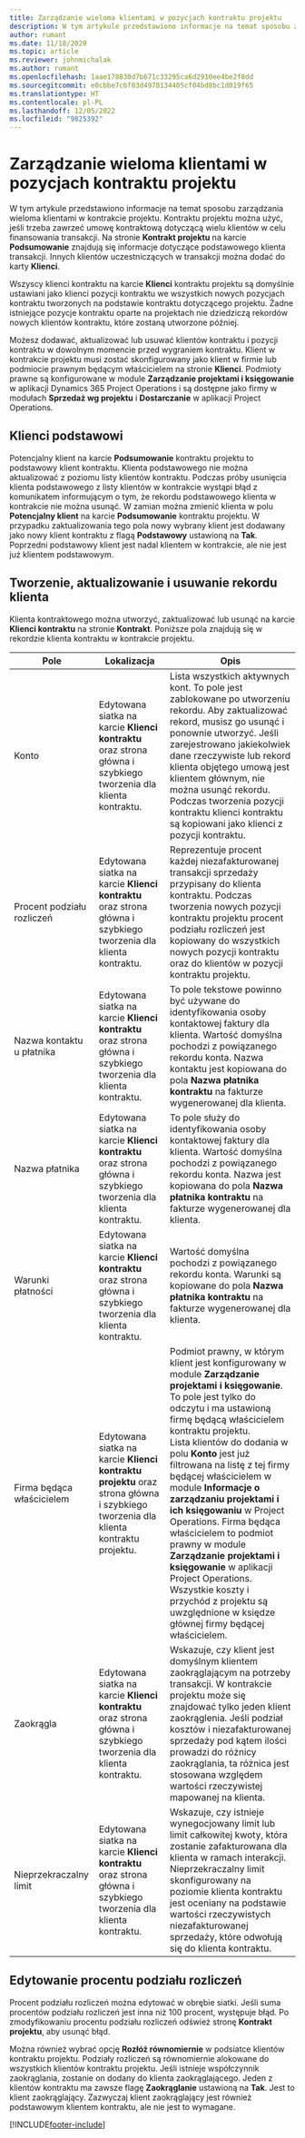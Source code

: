 ```yaml
---
title: Zarządzanie wieloma klientami w pozycjach kontraktu projektu
description: W tym artykule przedstawiono informacje na temat sposobu zarządzania wieloma klientami w kontrakcie opartym na projekcie.
author: rumant
ms.date: 11/18/2020
ms.topic: article
ms.reviewer: johnmichalak
ms.author: rumant
ms.openlocfilehash: 1aae178830d7b671c33295ca6d2910ee4be2f8dd
ms.sourcegitcommit: e0cbbe7c6f03d4978134405cf04bd8bc1d019f65
ms.translationtype: HT
ms.contentlocale: pl-PL
ms.lasthandoff: 12/05/2022
ms.locfileid: "9825392"
---
```

# <a name="manage-multiple-customers-on-project-based-contracts"></a>Zarządzanie wieloma klientami w pozycjach kontraktu projektu

W tym artykule przedstawiono informacje na temat sposobu zarządzania wieloma klientami w kontrakcie projektu. Kontraktu projektu można użyć, jeśli trzeba zawrzeć umowę kontraktową dotyczącą wielu klientów w celu finansowania transakcji. Na stronie **Kontrakt projektu** na karcie **Podsumowanie** znajdują się informacje dotyczące podstawowego klienta transakcji. Innych klientów uczestniczących w transakcji można dodać do karty **Klienci**.

Wszyscy klienci kontraktu na karcie **Klienci** kontraktu projektu są domyślnie ustawiani jako klienci pozycji kontraktu we wszystkich nowych pozycjach kontraktu tworzonych na podstawie kontraktu dotyczącego projektu. Żadne istniejące pozycje kontraktu oparte na projektach nie dziedziczą rekordów nowych klientów kontraktu, które zostaną utworzone później.

Możesz dodawać, aktualizować lub usuwać klientów kontraktu i pozycji kontraktu w dowolnym momencie przed wygraniem kontraktu. Klient w kontrakcie projektu musi zostać skonfigurowany jako klient w firmie lub podmiocie prawnym będącym właścicielem na stronie **Klienci**. Podmioty prawne są konfigurowane w module **Zarządzanie projektami i księgowanie** w aplikacji Dynamics 365 Project Operations i są dostępne jako firmy w modułach **Sprzedaż wg projektu** i **Dostarczanie** w aplikacji Project Operations.

## <a name="primary-customers"></a>Klienci podstawowi

Potencjalny klient na karcie **Podsumowanie** kontraktu projektu to podstawowy klient kontraktu. Klienta podstawowego nie można aktualizować z poziomu listy klientów kontraktu. Podczas próby usunięcia klienta podstawowego z listy klientów w kontrakcie wystąpi błąd z komunikatem informującym o tym, że rekordu podstawowego klienta w kontrakcie nie można usunąć. W zamian można zmienić klienta w polu **Potencjalny klient** na karcie **Podsumowanie** kontraktu projektu. W przypadku zaktualizowania tego pola nowy wybrany klient jest dodawany jako nowy klient kontraktu z flagą **Podstawowy** ustawioną na **Tak**. Poprzedni podstawowy klient jest nadal klientem w kontrakcie, ale nie jest już klientem podstawowym.

## <a name="create-update-or-delete-a-contract-customer-record"></a>Tworzenie, aktualizowanie i usuwanie rekordu klienta

Klienta kontraktowego można utworzyć, zaktualizować lub usunąć na karcie **Klienci kontraktu** na stronie **Kontrakt**. Poniższe pola znajdują się w rekordzie klienta kontraktu w kontrakcie projektu.

| **Pole** | **Lokalizacja** | **Opis** | 
| --- | --- | --- | 
| Konto | Edytowana siatka na karcie **Klienci kontraktu** oraz strona główna i szybkiego tworzenia dla klienta kontraktu. | Lista wszystkich aktywnych kont. To pole jest zablokowane po utworzeniu rekordu. Aby zaktualizować rekord, musisz go usunąć i ponownie utworzyć. Jeśli zarejestrowano jakiekolwiek dane rzeczywiste lub rekord klienta objętego umową jest klientem głównym, nie można usunąć rekordu. Podczas tworzenia pozycji kontraktu klienci kontraktu są kopiowani jako klienci z pozycji kontraktu. |
| Procent podziału rozliczeń | Edytowana siatka na karcie **Klienci kontraktu** oraz strona główna i szybkiego tworzenia dla klienta kontraktu. | Reprezentuje procent każdej niezafakturowanej transakcji sprzedaży przypisany do klienta kontraktu. Podczas tworzenia nowych pozycji kontraktu projektu procent podziału rozliczeń jest kopiowany do wszystkich nowych pozycji kontraktu oraz do klientów w pozycji kontraktu projektu. |
| Nazwa kontaktu u płatnika | Edytowana siatka na karcie **Klienci kontraktu** oraz strona główna i szybkiego tworzenia dla klienta kontraktu. | To pole tekstowe powinno być używane do identyfikowania osoby kontaktowej faktury dla klienta. Wartość domyślna pochodzi z powiązanego rekordu konta. Nazwa kontaktu jest kopiowana do pola **Nazwa płatnika kontraktu** na fakturze wygenerowanej dla klienta. |
| Nazwa płatnika | Edytowana siatka na karcie **Klienci kontraktu** oraz strona główna i szybkiego tworzenia dla klienta kontraktu. | To pole służy do identyfikowania osoby kontaktowej faktury dla klienta. Wartość domyślna pochodzi z powiązanego rekordu konta. Nazwa jest kopiowana do pola **Nazwa płatnika kontraktu** na fakturze wygenerowanej dla klienta. |
| Warunki płatności | Edytowana siatka na karcie **Klienci kontraktu** oraz strona główna i szybkiego tworzenia dla klienta kontraktu. | Wartość domyślna pochodzi z powiązanego rekordu konta. Warunki są kopiowane do pola **Nazwa płatnika kontraktu** na fakturze wygenerowanej dla klienta. |
| Firma będąca właścicielem | Edytowana siatka na karcie **Klienci kontraktu projektu** oraz strona główna i szybkiego tworzenia dla klienta kontraktu projektu. | Podmiot prawny, w którym klient jest konfigurowany w module **Zarządzanie projektami i księgowanie**. To pole jest tylko do odczytu i ma ustawioną firmę będącą właścicielem kontraktu projektu.</br>Lista klientów do dodania w polu **Konto** jest już filtrowana na listę z tej firmy będącej właścicielem w module **Informacje o zarządzaniu projektami i ich księgowaniu** w Project Operations. Firma będąca właścicielem to podmiot prawny w module **Zarządzanie projektami i księgowanie** w aplikacji Project Operations. Wszystkie koszty i przychód z projektu są uwzględnione w księdze głównej firmy będącej właścicielem. |
| Zaokrągla | Edytowana siatka na karcie **Klienci kontraktu** oraz strona główna i szybkiego tworzenia dla klienta kontraktu. | Wskazuje, czy klient jest domyślnym klientem zaokrąglającym na potrzeby transakcji. W kontrakcie projektu może się znajdować tylko jeden klient zaokrąglenia. Jeśli podział kosztów i niezafakturowanej sprzedaży pod kątem ilości prowadzi do różnicy zaokrąglania, ta różnica jest stosowana względem wartości rzeczywistej mapowanej na klienta. |
| Nieprzekraczalny limit | Edytowana siatka na karcie **Klienci kontraktu** oraz strona główna i szybkiego tworzenia dla klienta kontraktu. | Wskazuje, czy istnieje wynegocjowany limit lub limit całkowitej kwoty, która zostanie zafakturowana dla klienta w ramach interakcji. Nieprzekraczalny limit skonfigurowany na poziomie klienta kontraktu jest oceniany na podstawie wartości rzeczywistych niezafakturowanej sprzedaży, które odwołują się do klienta kontraktu. |

## <a name="edit-billing-split-percentages"></a>Edytowanie procentu podziału rozliczeń

Procent podziału rozliczeń można edytować w obrębie siatki. Jeśli suma procentów podziału rozliczeń jest inna niż 100 procent, występuje błąd. Po zmodyfikowaniu procentu podziału rozliczeń odśwież stronę **Kontrakt projektu**, aby usunąć błąd.

Można również wybrać opcję **Rozłóż równomiernie** w podsiatce klientów kontraktu projektu. Podziały rozliczeń są równomiernie alokowane do wszystkich klientów kontraktu projektu. Jeśli istnieje współczynnik zaokrąglania, zostanie on dodany do klienta zaokrąglającego. Jeden z klientów kontraktu ma zawsze flagę **Zaokrąglanie** ustawioną na **Tak**. Jest to klient zaokrąglający. Zazwyczaj klient zaokrąglający jest również podstawowym klientem kontraktu, ale nie jest to wymagane.


[!INCLUDE[footer-include](../includes/footer-banner.md)]
